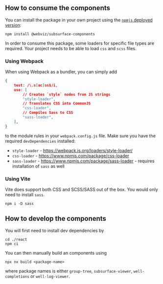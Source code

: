 ## How to consume the components

You can install the package in your own project using the [`npmjs` deployed version](https://www.npmjs.com/package/@webviz/subsurface-components):

```
npm install @webviz/subsurface-components
```

In order to consume this package, some loaders for specific file types are required.
Your project needs to be able to load `css` and `scss` files.

### Using Webpack

When using Webpack as a bundler, you can simply add

```json
{
    test: /\.s[ac]ss$/i,
    use: [
        // Creates `style` nodes from JS strings
        "style-loader",
        // Translates CSS into CommonJS
        "css-loader",
        // Compiles Sass to CSS
        "sass-loader",
    ],
}
```

to the module rules in your `webpack.config.js` file. Make sure you have the required `devDependencies` installed:

-   `style-loader` - https://webpack.js.org/loaders/style-loader/
-   `css-loader` - https://www.npmjs.com/package/css-loader
-   `sass-loader` - https://www.npmjs.com/package/sass-loader - requires installation of `sass` as well

### Using Vite

Vite does support both CSS and SCSS/SASS out of the box. You would only need to install `sass`.

```shell
npm i -D sass
```

## How to develop the components

You will first need to install dev dependencies by
```shell
cd ./react
npm ci
```

You can then manually build an components using
```shell
npx nx build <package-name>
```
where package names is either `group-tree`, `subsurface-viewer`, `well-completions` or `well-log-viewer`.
